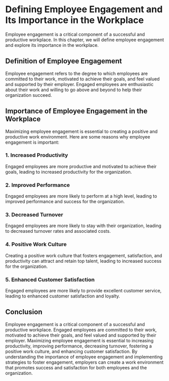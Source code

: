 Defining Employee Engagement and Its Importance in the Workplace
================================================================================================================

Employee engagement is a critical component of a successful and productive workplace. In this chapter, we will define employee engagement and explore its importance in the workplace.

Definition of Employee Engagement
---------------------------------

Employee engagement refers to the degree to which employees are committed to their work, motivated to achieve their goals, and feel valued and supported by their employer. Engaged employees are enthusiastic about their work and willing to go above and beyond to help their organization succeed.

Importance of Employee Engagement in the Workplace
--------------------------------------------------

Maximizing employee engagement is essential to creating a positive and productive work environment. Here are some reasons why employee engagement is important:

### 1. Increased Productivity

Engaged employees are more productive and motivated to achieve their goals, leading to increased productivity for the organization.

### 2. Improved Performance

Engaged employees are more likely to perform at a high level, leading to improved performance and success for the organization.

### 3. Decreased Turnover

Engaged employees are more likely to stay with their organization, leading to decreased turnover rates and associated costs.

### 4. Positive Work Culture

Creating a positive work culture that fosters engagement, satisfaction, and productivity can attract and retain top talent, leading to increased success for the organization.

### 5. Enhanced Customer Satisfaction

Engaged employees are more likely to provide excellent customer service, leading to enhanced customer satisfaction and loyalty.

Conclusion
----------

Employee engagement is a critical component of a successful and productive workplace. Engaged employees are committed to their work, motivated to achieve their goals, and feel valued and supported by their employer. Maximizing employee engagement is essential to increasing productivity, improving performance, decreasing turnover, fostering a positive work culture, and enhancing customer satisfaction. By understanding the importance of employee engagement and implementing strategies to foster engagement, employers can create a work environment that promotes success and satisfaction for both employees and the organization.
